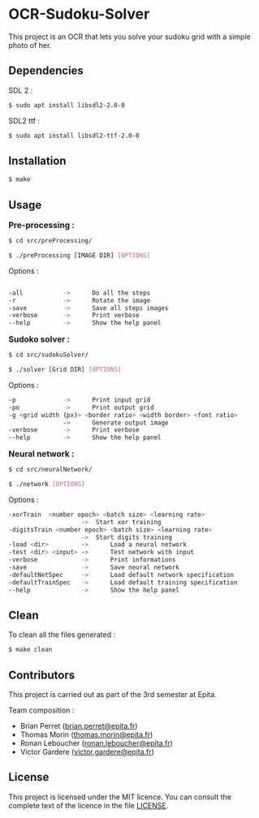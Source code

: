 # OCR-Sudoku-Solver

This project is an OCR that lets you solve your sudoku grid with a simple photo of her.

## Dependencies

SDL 2 :

```bash
$ sudo apt install libsdl2-2.0-0
```

SDL2 ttf :
```bash
$ sudo apt install libsdl2-ttf-2.0-0
```

## Installation

```bash
$ make
```

## Usage

<font size = "3"> **Pre-processing :** </font>

```bash
$ cd src/preProcessing/

$ ./preProcessing [IMAGE DIR] [OPTIONS]
```
Options :
```bash

-all           ->      Do all the steps
-r             ->      Rotate the image
-save          ->      Save all steps images
-verbose       ->      Print verbose
--help         ->      Show the help panel
```

<font size = "3"> **Sudoko solver :** </font>

```bash
$ cd src/sudokuSolver/

$ ./solver [Grid DIR] [OPTIONS]
```
Options :
```bash
-p             ->      Print input grid
-po            ->      Print output grid
-g <grid width (px)> <border ratio> <width border> <font ratio>
               ->      Generate output image
-verbose       ->      Print verbose
--help         ->      Show the help panel
```

<font size = "3"> **Neural network :** </font>

```bash
$ cd src/neuralNetwork/

$ ./network [OPTIONS]
```
Options :
```bash
-xorTrain  <number epoch> <batch size> <learning rate>
                    ->  Start xor training
-digitsTrain <number epoch> <batch size> <learning rate>
                    ->  Start digits training
-load <dir>         ->      Load a neural network
-test <dir> <input> ->      Test network with input
-verbose            ->      Print informations
-save               ->      Save neural network
-defaultNetSpec     ->      Load default network specification
-defaultTrainSpec   ->      Load default training specification
--help              ->      Show the help panel
```

## Clean

To clean all the files generated :

```bash
$ make clean
```

## Contributors

This project is carried out as part of the 3rd semester at Epita.

Team composition :

* Brian Perret (brian.perret@epita.fr)
* Thomas Morin (thomas.morin@epita.fr)
* Ronan Leboucher (ronan.leboucher@epita.fr)
* Victor Gardere (victor.gardere@epita.fr)

## License

This project is licensed under the MIT licence. You can consult the complete text of the licence in the file [LICENSE](LICENSE).
